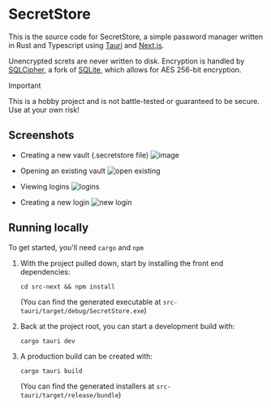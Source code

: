 # SecretStore

This is the source code for SecretStore, a simple password manager written in Rust and Typescript using [Tauri](https://github.com/tauri-apps/tauri) and [Next.js](https://github.com/vercel/next.js).

Unencrypted screts are never written to disk. Encryption is handled by [SQLCipher](https://github.com/sqlcipher/sqlcipher), a fork of [SQLite](https://github.com/sqlite/sqlite), which allows for AES 256-bit encryption.

> [!IMPORTANT]
> This is a hobby project and is not battle-tested or guaranteed to be secure. Use at your own risk!

## Screenshots
- Creating a new vault (.secretstore file)
![image](https://github.com/jhshelnu/SecretStore/assets/36553058/cba24b1f-a083-402b-a493-efecc0ee9e91)

- Opening an existing vault
![open existing](https://github.com/jhshelnu/SecretStore/assets/36553058/488eb1e8-d760-42fd-ae5e-efa775d998b5)

- Viewing logins
![logins](https://github.com/jhshelnu/SecretStore/assets/36553058/bd490b3f-77ac-4866-acf2-9095654d3d1f)

- Creating a new login
![new login](https://github.com/jhshelnu/SecretStore/assets/36553058/c557e041-9e58-454e-ae29-c5d755033c4d)

## Running locally
To get started, you'll need `cargo` and `npm`
1. With the project pulled down, start by installing the front end dependencies:

     `cd src-next && npm install`

   (You can find the generated executable at `src-tauri/target/debug/SecretStore.exe`)


3. Back at the project root, you can start a development build with:

     `cargo tauri dev`

4. A production build can be created with:

     `cargo tauri build`

   (You can find the generated installers at `src-tauri/target/release/bundle`)

